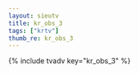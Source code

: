 ```yaml
--- 
layout: sieutv
title: kr_obs_3
tags: ["krtv"]
thumb_re: kr_obs_3
---
```

{% include tvadv key="kr_obs_3" %} 
